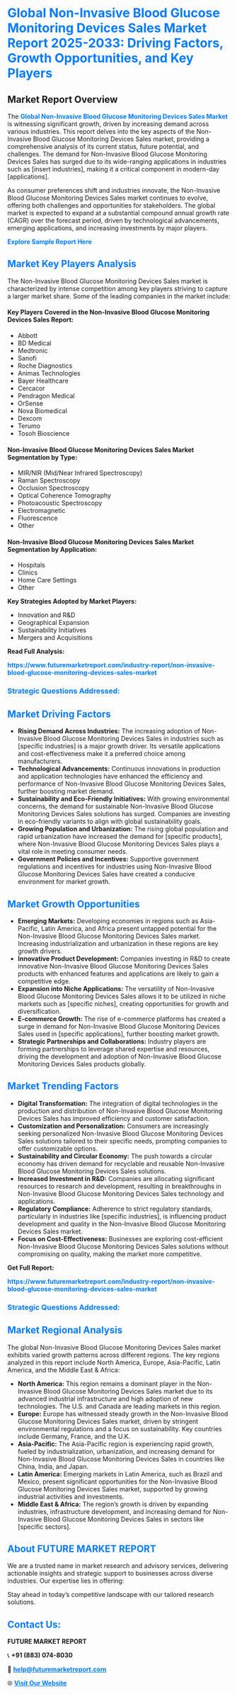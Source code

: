 <h1 style="color: #007BFF;">Global Non-Invasive Blood Glucose Monitoring Devices Sales Market Report 2025-2033: Driving Factors, Growth Opportunities, and Key Players</h1>

<section id="overview">
<h2>Market Report Overview</h2>
<p>The <a href="https://www.futuremarketreport.com/industry-report/non-invasive-blood-glucose-monitoring-devices-sales-market" style="color: #007BFF; text-decoration: none;"><strong>Global Non-Invasive Blood Glucose Monitoring Devices Sales Market</strong></a> is witnessing significant growth, driven by increasing demand across various industries. This report delves into the key aspects of the Non-Invasive Blood Glucose Monitoring Devices Sales market, providing a comprehensive analysis of its current status, future potential, and challenges. The demand for Non-Invasive Blood Glucose Monitoring Devices Sales has surged due to its wide-ranging applications in industries such as [insert industries], making it a critical component in modern-day [applications].</p>
<p>As consumer preferences shift and industries innovate, the Non-Invasive Blood Glucose Monitoring Devices Sales market continues to evolve, offering both challenges and opportunities for stakeholders. The global market is expected to expand at a substantial compound annual growth rate (CAGR) over the forecast period, driven by technological advancements, emerging applications, and increasing investments by major players.</p>
</section>

<section id="overview">
<p><a href="https://www.futuremarketreport.com/request-sample/reportId=109328" style="color: #007BFF; text-decoration: none;"><strong>Explore Sample Report Here</strong></a></p>
</section>

<section id="key-players">
<h2 style="color: #007BFF;">Market Key Players Analysis</h2>
<p>The Non-Invasive Blood Glucose Monitoring Devices Sales market is characterized by intense competition among key players striving to capture a larger market share. Some of the leading companies in the market include:</p>
<h4>Key Players Covered in the Non-Invasive Blood Glucose Monitoring Devices Sales Report:</h4>
<ul><li>Abbott</li><li>BD Medical</li><li>Medtronic</li><li>Sanofi</li><li>Roche Diagnostics</li><li>Animas Technologies</li><li>Bayer Healthcare</li><li>Cercacor</li><li>Pendragon Medical</li><li>OrSense</li><li>Nova Biomedical</li><li>Dexcom</li><li>Terumo</li><li>Tosoh Bioscience</li></ul>
<h4>Non-Invasive Blood Glucose Monitoring Devices Sales Market Segmentation by Type:</h4>
<ul><li>MIR/NIR (Mid/Near Infrared Spectroscopy)</li><li>Raman Spectroscopy</li><li>Occlusion Spectroscopy</li><li>Optical Coherence Tomography</li><li>Photoacoustic Spectroscopy</li><li>Electromagnetic</li><li>Fluorescence</li><li>Other</li></ul>

<h4>Non-Invasive Blood Glucose Monitoring Devices Sales Market Segmentation by Application:</h4>
<ul><li>Hospitals</li><li>Clinics</li><li>Home Care Settings</li><li>Other</li></ul>
<p><strong>Key Strategies Adopted by Market Players:</strong></p>
<ul>
<li>Innovation and R&D</li>
<li>Geographical Expansion</li>
<li>Sustainability Initiatives</li>
<li>Mergers and Acquisitions</li>
</ul>
</section>

<section>
<p><strong>Read Full Analysis: </strong></p><a href="https://www.futuremarketreport.com/industry-report/non-invasive-blood-glucose-monitoring-devices-sales-market" style="color: #007BFF; text-decoration: none;"><strong>https://www.futuremarketreport.com/industry-report/non-invasive-blood-glucose-monitoring-devices-sales-market</strong></a>
<h3 style="color: #007BFF;">Strategic Questions Addressed:</h3>
</section>

<section id="driving-factors">
<h2 style="color: #007BFF;">Market Driving Factors</h2>
<ul>
<li><strong>Rising Demand Across Industries:</strong> The increasing adoption of Non-Invasive Blood Glucose Monitoring Devices Sales in industries such as [specific industries] is a major growth driver. Its versatile applications and cost-effectiveness make it a preferred choice among manufacturers.</li>
<li><strong>Technological Advancements:</strong> Continuous innovations in production and application technologies have enhanced the efficiency and performance of Non-Invasive Blood Glucose Monitoring Devices Sales, further boosting market demand.</li>
<li><strong>Sustainability and Eco-Friendly Initiatives:</strong> With growing environmental concerns, the demand for sustainable Non-Invasive Blood Glucose Monitoring Devices Sales solutions has surged. Companies are investing in eco-friendly variants to align with global sustainability goals.</li>
<li><strong>Growing Population and Urbanization:</strong> The rising global population and rapid urbanization have increased the demand for [specific products], where Non-Invasive Blood Glucose Monitoring Devices Sales plays a vital role in meeting consumer needs.</li>
<li><strong>Government Policies and Incentives:</strong> Supportive government regulations and incentives for industries using Non-Invasive Blood Glucose Monitoring Devices Sales have created a conducive environment for market growth.</li>
</ul>
</section>

<section id="growth-opportunities">
<h2 style="color: #007BFF;">Market Growth Opportunities</h2>
<ul>
<li><strong>Emerging Markets:</strong> Developing economies in regions such as Asia-Pacific, Latin America, and Africa present untapped potential for the Non-Invasive Blood Glucose Monitoring Devices Sales market. Increasing industrialization and urbanization in these regions are key growth drivers.</li>
<li><strong>Innovative Product Development:</strong> Companies investing in R&D to create innovative Non-Invasive Blood Glucose Monitoring Devices Sales products with enhanced features and applications are likely to gain a competitive edge.</li>
<li><strong>Expansion into Niche Applications:</strong> The versatility of Non-Invasive Blood Glucose Monitoring Devices Sales allows it to be utilized in niche markets such as [specific niches], creating opportunities for growth and diversification.</li>
<li><strong>E-commerce Growth:</strong> The rise of e-commerce platforms has created a surge in demand for Non-Invasive Blood Glucose Monitoring Devices Sales used in [specific applications], further boosting market growth.</li>
<li><strong>Strategic Partnerships and Collaborations:</strong> Industry players are forming partnerships to leverage shared expertise and resources, driving the development and adoption of Non-Invasive Blood Glucose Monitoring Devices Sales products globally.</li>
</ul>
</section>

<section id="trending-factors">
<h2 style="color: #007BFF;">Market Trending Factors</h2>
<ul>
<li><strong>Digital Transformation:</strong> The integration of digital technologies in the production and distribution of Non-Invasive Blood Glucose Monitoring Devices Sales has improved efficiency and customer satisfaction.</li>
<li><strong>Customization and Personalization:</strong> Consumers are increasingly seeking personalized Non-Invasive Blood Glucose Monitoring Devices Sales solutions tailored to their specific needs, prompting companies to offer customizable options.</li>
<li><strong>Sustainability and Circular Economy:</strong> The push towards a circular economy has driven demand for recyclable and reusable Non-Invasive Blood Glucose Monitoring Devices Sales solutions.</li>
<li><strong>Increased Investment in R&D:</strong> Companies are allocating significant resources to research and development, resulting in breakthroughs in Non-Invasive Blood Glucose Monitoring Devices Sales technology and applications.</li>
<li><strong>Regulatory Compliance:</strong> Adherence to strict regulatory standards, particularly in industries like [specific industries], is influencing product development and quality in the Non-Invasive Blood Glucose Monitoring Devices Sales market.</li>
<li><strong>Focus on Cost-Effectiveness:</strong> Businesses are exploring cost-efficient Non-Invasive Blood Glucose Monitoring Devices Sales solutions without compromising on quality, making the market more competitive.</li>
</ul>
</section>

<section>
<p><strong>Get Full Report: </strong></p><a href="https://www.futuremarketreport.com/industry-report/non-invasive-blood-glucose-monitoring-devices-sales-market" style="color: #007BFF; text-decoration: none;"><strong>https://www.futuremarketreport.com/industry-report/non-invasive-blood-glucose-monitoring-devices-sales-market</strong></a>
<h3 style="color: #007BFF;">Strategic Questions Addressed:</h3>
</section>


<section id="regional-analysis">
<h2 style="color: #007BFF;">Market Regional Analysis</h2>
<p>The global Non-Invasive Blood Glucose Monitoring Devices Sales market exhibits varied growth patterns across different regions. The key regions analyzed in this report include North America, Europe, Asia-Pacific, Latin America, and the Middle East & Africa:</p>
<ul>
<li><strong>North America:</strong> This region remains a dominant player in the Non-Invasive Blood Glucose Monitoring Devices Sales market due to its advanced industrial infrastructure and high adoption of new technologies. The U.S. and Canada are leading markets in this region.</li>
<li><strong>Europe:</strong> Europe has witnessed steady growth in the Non-Invasive Blood Glucose Monitoring Devices Sales market, driven by stringent environmental regulations and a focus on sustainability. Key countries include Germany, France, and the U.K.</li>
<li><strong>Asia-Pacific:</strong> The Asia-Pacific region is experiencing rapid growth, fueled by industrialization, urbanization, and increasing demand for Non-Invasive Blood Glucose Monitoring Devices Sales in countries like China, India, and Japan.</li>
<li><strong>Latin America:</strong> Emerging markets in Latin America, such as Brazil and Mexico, present significant opportunities for the Non-Invasive Blood Glucose Monitoring Devices Sales market, supported by growing industrial activities and investments.</li>
<li><strong>Middle East & Africa:</strong> The region’s growth is driven by expanding industries, infrastructure development, and increasing demand for Non-Invasive Blood Glucose Monitoring Devices Sales in sectors like [specific sectors].</li>
</ul>
</section>

<footer>
<h2 style="color: #007BFF;">About FUTURE MARKET REPORT</h2>
<p>We are a trusted name in market research and advisory services, delivering actionable insights and strategic support to businesses across diverse industries. Our expertise lies in offering:</p>

<p>Stay ahead in today’s competitive landscape with our tailored research solutions.</p>

<h2 style="color: #007BFF;">Contact Us:</h2>
<p><strong>FUTURE MARKET REPORT</strong></p>
<p>📞 <strong>+91 (883) 074-8030</strong></p>
<p>📧 <strong><a href="mailto:help@futuremarketreport.com" style="color: #007BFF;">help@futuremarketreport.com</a></strong></p>
<p>🌐 <strong><a href="https://www.futuremarketreport.com/" style="color: #007BFF;">Visit Our Website</a></strong></p>
</footer>